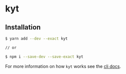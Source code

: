 # kyt

## Installation

```sh
$ yarn add --dev --exact kyt

// or

$ npm i --save-dev --save-exact kyt
```

For more information on how `kyt` works see the [cli docs](/docs/commands.md).
